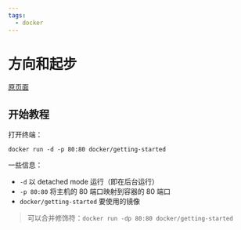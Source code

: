 ```yaml
---
tags:
  - docker
---
```


# 方向和起步

[原页面](https://docs.docker.com/get-started/)

## 开始教程
打开终端：
```shell
docker run -d -p 80:80 docker/getting-started
```
一些信息：
* `-d` 以 detached mode 运行（即在后台运行）
* `-p 80:80` 将主机的 80 端口映射到容器的 80 端口
* `docker/getting-started` 要使用的镜像

> 可以合并修饰符：`docker run -dp 80:80 docker/getting-started`
